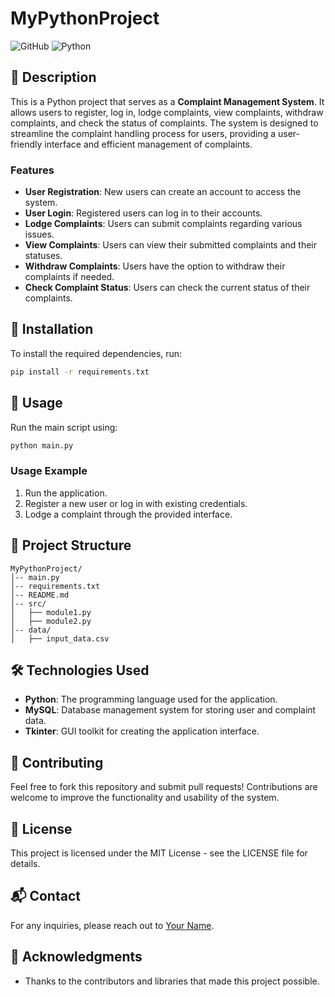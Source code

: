 # MyPythonProject

![GitHub](https://img.shields.io/badge/GitHub-MyPythonProject-blue)
![Python](https://img.shields.io/badge/Python-3.8%2B-brightgreen)

## 📌 Description
This is a Python project that serves as a **Complaint Management System**. It allows users to register, log in, lodge complaints, view complaints, withdraw complaints, and check the status of complaints. The system is designed to streamline the complaint handling process for users, providing a user-friendly interface and efficient management of complaints.

### Features
- **User Registration**: New users can create an account to access the system.
- **User Login**: Registered users can log in to their accounts.
- **Lodge Complaints**: Users can submit complaints regarding various issues.
- **View Complaints**: Users can view their submitted complaints and their statuses.
- **Withdraw Complaints**: Users have the option to withdraw their complaints if needed.
- **Check Complaint Status**: Users can check the current status of their complaints.

## 🔧 Installation
To install the required dependencies, run:
```sh
pip install -r requirements.txt
```

## 🚀 Usage
Run the main script using:
```sh
python main.py
```

### Usage Example
1. Run the application.
2. Register a new user or log in with existing credentials.
3. Lodge a complaint through the provided interface.

## 📂 Project Structure
```
MyPythonProject/
│-- main.py
│-- requirements.txt
│-- README.md
│-- src/
│   ├── module1.py
│   ├── module2.py
│-- data/
│   ├── input_data.csv
```

## 🛠️ Technologies Used
- **Python**: The programming language used for the application.
- **MySQL**: Database management system for storing user and complaint data.
- **Tkinter**: GUI toolkit for creating the application interface.

## 🤝 Contributing
Feel free to fork this repository and submit pull requests! Contributions are welcome to improve the functionality and usability of the system.

## 📄 License
This project is licensed under the MIT License - see the LICENSE file for details.

## 📬 Contact
For any inquiries, please reach out to [Your Name](mailto:your.email@example.com).

## 🙏 Acknowledgments
- Thanks to the contributors and libraries that made this project possible.

